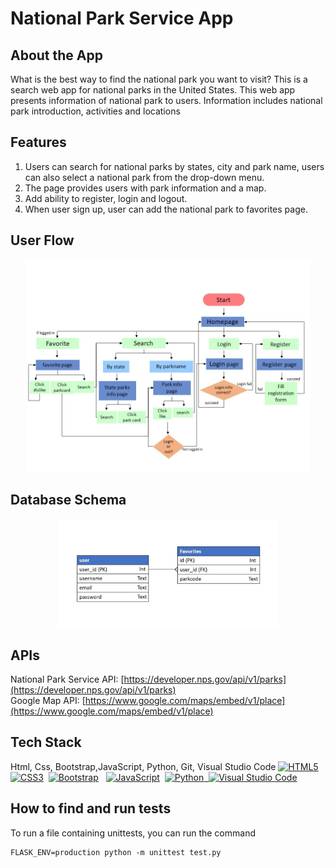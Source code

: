 # National Park Service App

## About the App
What is the best way to find the national park you want to visit? This is a search web app for national parks in the United States. This web app presents information of national park to users. Information includes national park introduction, activities and locations

## Features

1. Users can search for national parks by states, city and park name, users can also select a national park from the drop-down menu.
2. The page provides users with park information and a map.
3. Add ability to register, login and logout.
4. When user sign up, user can add the national park to favorites page.


## User Flow
<div style="text-align:center">
<img src="/images/userflow.jpg" width="90%"></img>
</div>

## Database Schema
<div style="text-align:center">
<img src="/images/schema.JPG" width="70%" ></img>
</div>

## APIs
National Park Service API: [https://developer.nps.gov/api/v1/parks](https://developer.nps.gov/api/v1/parks)  
Google Map API: [https://www.google.com/maps/embed/v1/place](https://www.google.com/maps/embed/v1/place)

## Tech Stack
Html, Css, Bootstrap,JavaScript, Python, Git, Visual Studio Code
<a href="https://www.w3.org/TR/html5/" title="HTML5"><img src="https://cdn.jsdelivr.net/gh/devicons/devicon/icons/html5/html5-original.svg" alt="HTML5" width="21px" height="21px"></a> &nbsp;<a href="https://www.w3.org/TR/CSS/" title="CSS3"><img src="https://cdn.jsdelivr.net/gh/devicons/devicon/icons/css3/css3-original.svg" alt="CSS3" width="21px" height="21px"></a> &nbsp;<a href="https://getbootstrap.com/" title="Bootstrap"><img src="https://cdn.jsdelivr.net/gh/devicons/devicon/icons/bootstrap/bootstrap-original.svg" alt="Bootstrap" width="21px" height="21px"></a> &nbsp; <a href="https://developer.mozilla.org/en-US/docs/Web/JavaScript" title="JavaScript"><img src="https://cdn.jsdelivr.net/gh/devicons/devicon/icons/javascript/javascript-original.svg" alt="JavaScript" width="21px" height="21px"></a> &nbsp;<a href="https://www.python.org/" title="Python"><img src="https://cdn.jsdelivr.net/gh/devicons/devicon/icons/python/python-original.svg" alt="Python" width="21px" height="21px"> &nbsp;<a href="https://code.visualstudio.com/" title="Visual Studio Code"><img src="https://cdn.jsdelivr.net/gh/devicons/devicon/icons/vscode/vscode-original.svg" alt="Visual Studio Code" width="21px" height="21px"></a>

## How to find and run tests

To run a file containing unittests, you can run the command

```
FLASK_ENV=production python -m unittest test.py
```
